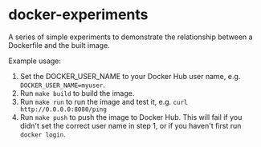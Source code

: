 # docker-experiments

A series of simple experiments to demonstrate the relationship between a Dockerfile and the built image.

Example usage:

1. Set the DOCKER_USER_NAME to your Docker Hub user name, e.g. `DOCKER_USER_NAME=myuser`.
2. Run `make build` to build the image.
3. Run `make run` to run the image and test it, e.g. `curl http://0.0.0.0:8080/ping`
4. Run `make push` to push the image to Docker Hub. This will fail if you didn't set the correct user name in step 1, or if you haven't first run `docker login`.
